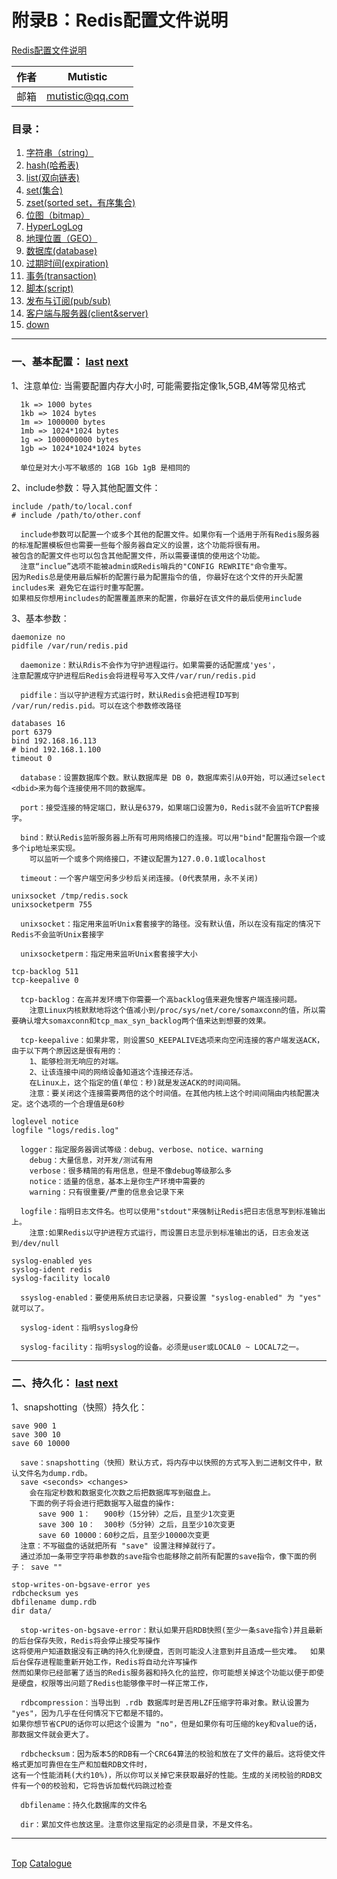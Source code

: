 # <a id="a_top">附录B：Redis配置文件说明</a>
[Redis配置文件说明](http://www.runoob.com/redis/redis-conf.html)  

|作者|Mutistic|
|---|---|
|邮箱|mutistic@qq.com|

### <a id="a_catalogue">目录</a>：
1. <a href="#a_string">字符串（string）</a>
2. <a href="#a_hash">hash(哈希表)</a>
3. <a href="#a_list">list(双向链表)</a>
4. <a href="#a_set">set(集合)</a>
5. <a href="#a_zset">zset(sorted set，有序集合)</a>
6. <a href="#a_bitmap">位图（bitmap）</a>
7. <a href="#a_log">HyperLogLog</a>
8. <a href="#a_ego">地理位置（GEO）</a>
9. <a href="#a_database">数据库(database)</a>
10. <a href="#a_expiration">过期时间(expiration)</a>
11. <a href="#a_transaction">事务(transaction)</a>
12. <a href="#a_script">脚本(script)</a>
13. <a href="#a_pub">发布与订阅(pub/sub)</a>
14. <a href="#a_client">客户端与服务器(client&server)</a>
99. <a href="#a_down">down</a>

---
### <a id="a_base">一、基本配置：</a> <a href="#a_catalogue">last</a> <a href="#a_snapshotting">next</a>
1、注意单位: 当需要配置内存大小时, 可能需要指定像1k,5GB,4M等常见格式
```
  1k => 1000 bytes
  1kb => 1024 bytes
  1m => 1000000 bytes
  1mb => 1024*1024 bytes
  1g => 1000000000 bytes
  1gb => 1024*1024*1024 bytes

  单位是对大小写不敏感的 1GB 1Gb 1gB 是相同的
```
2、include参数：导入其他配置文件：
```Properties 
include /path/to/local.conf 
# include /path/to/other.conf
```
```
  include参数可以配置一个或多个其他的配置文件。如果你有一个适用于所有Redis服务器的标准配置模板但也需要一些每个服务器自定义的设置，这个功能将很有用。
被包含的配置文件也可以包含其他配置文件，所以需要谨慎的使用这个功能。
  注意“inclue”选项不能被admin或Redis哨兵的"CONFIG REWRITE"命令重写。
因为Redis总是使用最后解析的配置行最为配置指令的值, 你最好在这个文件的开头配置includes来 避免它在运行时重写配置。 
如果相反你想用includes的配置覆盖原来的配置，你最好在该文件的最后使用include
```
3、基本参数：
```Properties
daemonize no 
pidfile /var/run/redis.pid
```
```
  daemonize：默认Rdis不会作为守护进程运行。如果需要的话配置成'yes'，
注意配置成守护进程后Redis会将进程号写入文件/var/run/redis.pid

  pidfile：当以守护进程方式运行时，默认Redis会把进程ID写到 /var/run/redis.pid。可以在这个参数修改路径
```
```Properties
databases 16
port 6379
bind 192.168.16.113 
# bind 192.168.1.100
timeout 0
```
```
  database：设置数据库个数。默认数据库是 DB 0，数据库索引从0开始，可以通过select <dbid>来为每个连接使用不同的数据库。

  port：接受连接的特定端口，默认是6379，如果端口设置为0，Redis就不会监听TCP套接字。

  bind：默认Redis监听服务器上所有可用网络接口的连接。可以用"bind"配置指令跟一个或多个ip地址来实现。
    可以监听一个或多个网络接口，不建议配置为127.0.0.1或localhost
  
  timeout：一个客户端空闲多少秒后关闭连接。(0代表禁用，永不关闭)
```
```Properties
unixsocket /tmp/redis.sock
unixsocketperm 755
```
```
  unixsocket：指定用来监听Unix套套接字的路径。没有默认值，所以在没有指定的情况下Redis不会监听Unix套接字
  
  unixsocketperm：指定用来监听Unix套套接字大小
```
```Properties
tcp-backlog 511
tcp-keepalive 0
```
```
  tcp-backlog：在高并发环境下你需要一个高backlog值来避免慢客户端连接问题。
    注意Linux内核默默地将这个值减小到/proc/sys/net/core/somaxconn的值，所以需要确认增大somaxconn和tcp_max_syn_backlog两个值来达到想要的效果。
 
  tcp-keepalive：如果非零，则设置SO_KEEPALIVE选项来向空闲连接的客户端发送ACK，由于以下两个原因这是很有用的：
    1、能够检测无响应的对端。
    2、让该连接中间的网络设备知道这个连接还存活。
    在Linux上，这个指定的值(单位：秒)就是发送ACK的时间间隔。
    注意：要关闭这个连接需要两倍的这个时间值。在其他内核上这个时间间隔由内核配置决定。这个选项的一个合理值是60秒
```
```Properties
loglevel notice
logfile "logs/redis.log"
```
```
  logger：指定服务器调试等级：debug、verbose、notice、warning
    debug：大量信息，对开发/测试有用
    verbose：很多精简的有用信息，但是不像debug等级那么多
    notice：适量的信息，基本上是你生产环境中需要的
    warning：只有很重要/严重的信息会记录下来
  
  logfile：指明日志文件名。也可以使用"stdout"来强制让Redis把日志信息写到标准输出上。
    注意:如果Redis以守护进程方式运行，而设置日志显示到标准输出的话，日志会发送到/dev/null
```
```Properties
syslog-enabled yes
syslog-ident redis
syslog-facility local0
```
```
  ssyslog-enabled：要使用系统日志记录器，只要设置 "syslog-enabled" 为 "yes" 就可以了。
  
  syslog-ident：指明syslog身份
  
  syslog-facility：指明syslog的设备。必须是user或LOCAL0 ~ LOCAL7之一。
```

---
### <a id="a_snapshotting">二、持久化：</a> <a href="#a_base">last</a> <a href="#a_hash">next</a>
1、snapshotting（快照）持久化：
```Properties
save 900 1
save 300 10
save 60 10000
```
```
  save：snapshotting（快照）默认方式，将内存中以快照的方式写入到二进制文件中，默认文件名为dump.rdb。
  save <seconds> <changes>
    会在指定秒数和数据变化次数之后把数据库写到磁盘上。
    下面的例子将会进行把数据写入磁盘的操作:
      save 900 1：   900秒（15分钟）之后，且至少1次变更
      save 300 10：  300秒（5分钟）之后，且至少10次变更
      save 60 10000：60秒之后，且至少10000次变更
  注意：不写磁盘的话就把所有 "save" 设置注释掉就行了。
  通过添加一条带空字符串参数的save指令也能移除之前所有配置的save指令，像下面的例子： save "" 
```
```Properties
stop-writes-on-bgsave-error yes
rdbchecksum yes
dbfilename dump.rdb
dir data/
```
```
  stop-writes-on-bgsave-error：默认如果开启RDB快照(至少一条save指令)并且最新的后台保存失败，Redis将会停止接受写操作
这将使用户知道数据没有正确的持久化到硬盘，否则可能没人注意到并且造成一些灾难。  如果后台保存进程能重新开始工作，Redis将自动允许写操作
然而如果你已经部署了适当的Redis服务器和持久化的监控，你可能想关掉这个功能以便于即使是硬盘，权限等出问题了Redis也能够像平时一样正常工作，

  rdbcompression：当导出到 .rdb 数据库时是否用LZF压缩字符串对象。默认设置为 "yes"，因为几乎在任何情况下它都是不错的。
如果你想节省CPU的话你可以把这个设置为 "no"，但是如果你有可压缩的key和value的话，那数据文件就会更大了。

  rdbchecksum：因为版本5的RDB有一个CRC64算法的校验和放在了文件的最后。这将使文件格式更加可靠但在生产和加载RDB文件时，
这有一个性能消耗(大约10%)，所以你可以关掉它来获取最好的性能。生成的关闭校验的RDB文件有一个0的校验和，它将告诉加载代码跳过检查

  dbfilename：持久化数据库的文件名

  dir：累加文件也放这里。注意你这里指定的必须是目录，不是文件名。
```

---
<a id="a_down"></a>  
<a href="#a_top">Top</a> 
<a href="#a_catalogue">Catalogue</a>